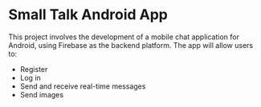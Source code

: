 
# Small Talk Android App

This project involves the development of a mobile chat application for Android, using Firebase as the backend platform. The app will allow users to:

- Register
- Log in
- Send and receive real-time messages
- Send images
